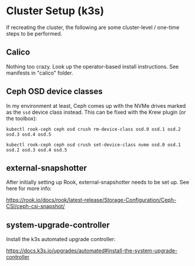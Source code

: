 # Cluster Setup (k3s)

If recreating the cluster, the following are some cluster-level / one-time steps to be performed.

## Calico

Nothing too crazy. Look up the operator-based install instructions. See manifests in "calico" folder.

## Ceph OSD device classes

In my environment at least, Ceph comes up with the NVMe drives marked as the `ssd` device class instead. This can be fixed with the Krew plugin (or the toolbox):

```
kubectl rook-ceph ceph osd crush rm-device-class osd.0 osd.1 osd.2 osd.3 osd.4 osd.5

kubectl rook-ceph ceph osd crush set-device-class nvme osd.0 osd.1 osd.2 osd.3 osd.4 osd.5
```

## external-snapshotter
After initially setting up Rook, external-snapshotter needs to be set up. See here for more info:

https://rook.io/docs/rook/latest-release/Storage-Configuration/Ceph-CSI/ceph-csi-snapshot/

## system-upgrade-controller

Install the k3s automated upgrade controller:

https://docs.k3s.io/upgrades/automated#install-the-system-upgrade-controller